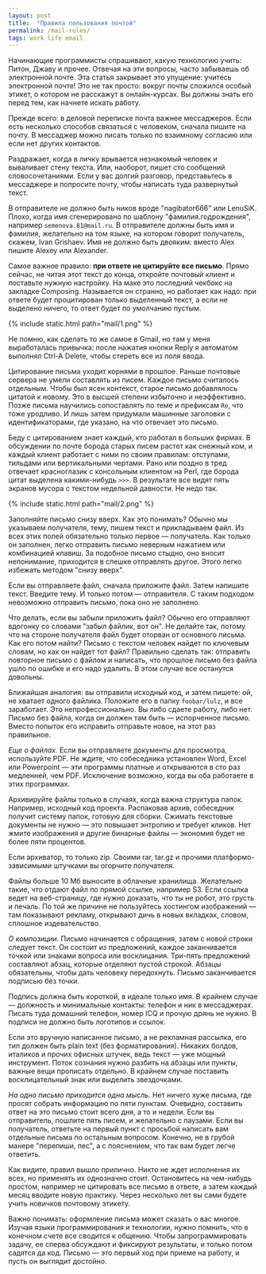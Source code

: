 ```yaml
---
layout: post
title:  "Правила пользования почтой"
permalink: /mail-rules/
tags: work life email
---
```


Начинающие программисты спрашивают, какую технологию учить: Питон, Джаву и прочее. Отвечая на эти вопросы, часто забываешь об электронной почте. Эта статья закрывает это упущение: учитесь электронной почте! Это не так просто: вокруг почты сложился особый этикет, о котором не расскажут в онлайн-курсах. Вы должны знать его перед тем, как начнете искать работу.

Прежде всего: в деловой переписке почта важнее мессаджеров. Если есть несколько способов связаться с человеком, сначала пишите на почту. В мессаджер можно писать только по взаимному согласию или если нет других контактов.

Раздражает, когда в личку врывается незнакомый человек и вываливает стену текста. Или, наоборот, пишет сто сообщений словосочетаниями. Если у вас долгий разговор, представьтесь в мессаджере и попросите почту, чтобы написать туда развернутый текст.

В отправителе не должно быть ников вроде "nagibator666" или LenuSiK. Плохо, когда имя сгенерировано по шаблону "фамилия.годрождения", например `semenova.81@mail.ru`. В отправителе должны быть имя и фамилия, желательно на том языке, на котором говорит получатель, скажем, Ivan Grishaev. Имя не должно быть двояким: вместо Alex пишите Alexey или Alexander.

Самое важное правило: **при ответе не цитируйте все письмо**. Прямо сейчас, не читая этот текст до конца, откройте почтовый клиент и поставьте нужную настройку. На маке это последний чекбокс на закладке Composing. Называется он странно, но работает как надо: при ответе будет процитирован только выделенный текст, а если не выделено ничего, то ответ будет по умолчанию пустым.

{% include static.html path="mail/1.png" %}

Не помню, как сделать то же самое в Gmail, но там у меня выработалась привычка: после нажатия кнопки Reply я автоматом выполнял Ctrl-A Delete, чтобы стереть все из поля ввода.

Цитирование письма уходит корнями в прошлое. Раньше почтовые сервера не умели составлять из писем. Каждое письмо считалось отдельным. Чтобы был ясен контекст, старое письмо добавлялось цитатой к новому. Это в высшей степени избыточно и неэффективно. Позже письма научились сопоставлять по теме и префиксам `Re`, что тоже уродливо. И лишь затем придумали машинные заголовки с идентификаторами, где указано, на что отвечает это письмо.

Беду с цитированием знает каждый, кто работал в больших фирмах. В обсуждении по почте борода старых писем растет как снежный ком, и каждый клиент работает с ними по своим правилам: отступами, тильдами или вертикальными чертами. Рано или поздно в тред отвечает красноглазик с консольным клиентом на Perl, где борода цитат выделена какими-нибудь `>>>`. В результате все видят пять экранов мусора с текстом недельной давности. Не недо так.

{% include static.html path="mail/2.png" %}

Заполняйте письмо снизу вверх. Как это понимать? Обычно мы указываем получателя, тему, пишем текст и прикладываем файл. Из всех этих полей обязательно только первое — получатель. Как только он заполнен, легко отправить письмо неверным нажатием или комбинацией клавиш. За подобное письмо стыдно, оно вносит непонимание, приходится в спешке отправлять другое. Этого легко избежать методом "снизу вверх".

Если вы отправляете файл, сначала приложите файл. Затем напишите текст. Введите тему. И только потом — отправителя. С таким подходом невозможно отправить письмо, пока оно не заполнено.

Что делать, если вы забыли приложить файл? Обычно его отправляют вдогонку со словами "забыл файлик, вот он". Не делайте так, потому что на стороне получателя файл будет оторван от основного письма. Как его потом найти? Письмо с текстом человек найдет по ключевым словам, но как он найдет тот файл? Правильно сделать так: отправить повторное письмо с файлом и написать, что прошлое письмо без файла ушло по ошибке и его надо удалить. В этом случае все останутся довольны.

Ближайшая аналогия: вы отправили исходный код, и затем пишете: ой, не хватает одного файлика. Положите его в папку `foobar/lulz`, и все заработает. Это непрофессионально. Вы либо сдаете работу, либо нет. Письмо без файла, когда он должен там быть — испорченное письмо. Вместо попыток его исправить отправьте новое, на этот раз правильное.

*Еще о файлах.* Если вы отправляете документы для просмотра, используйте PDF. Не ждите, что собеседника установлен Word, Excel или Powerpoint — эти программы платные и открываются в сто раз медленней, чем PDF. Исключение возможно, когда вы оба работаете в этих программах.

Архивируйте файлы только в случаях, когда важна структура папок. Например, исходный код проекта. Распаковав архив, собеседник получит систему папок, готовую для сборки. Сжимать текстовые документы не нужно — это повышает энтропию и требует кликов. Нет жмите изображения и другие бинарные файлы — экономия будет не более пяти процентов.

Если архиватор, то только zip. Своими rar, tar.gz и прочими платформо-зависимыми штучками вы огорчите получателя.

Файлы больше 10 Мб выносите в облачные хранилища. Желательно такие, что отдают файл по прямой ссылке, например S3. Если ссылка ведет на веб-страницу, где нужно доказать, что ты не робот, это грусть и печаль. По той же причине не пользуйтесь хостингом изображений — там показывают рекламу, открывают дичь в новых вкладках, словом, сплошное издевательство.

*О композиции.* Письмо начинается с обращения, затем с новой строки следует текст. Он состоит из предложений, каждое заканчивается точкой или знаками вопроса или восклицания. Три-пять предложений составляют абзац, которые отделяют пустой строкой. Абзацы обязательны, чтобы дать человеку передохнуть. Письмо заканчивается подписью без точки.

Подпись должна быть короткой, в идеале только имя. В крайнем случае — должность и минимальные контакты: телефон и ник в мессаджерах. Писать туда домашний телефон, номер ICQ и прочую дрянь не нужно. В подписи не должно быть логотипов и ссылок.

Если это вручную написанное письмо, а не рекламная рассылка, его тип должен быть plain text (без форматирования). Никаких болдов, италиков и прочих офисных штучек, ведь текст — уже мощный инструмент. Поток сознания нужно разбить на абзацы или пункты, важные вещи прописать отдельно. В крайнем случае поставить восклицательный знак или выделить звездочками.

*На одно письмо приходится одна мысль.* Нет ничего хуже письма, где просят собрать информацию по пяти пунктам. Очевидно, составить ответ на это письмо стоит всего дня, а то и недели. Если вы отправитель, пошлите пять писем, и желательно с паузами. Если вы получатель, ответьте на первый пункт с просьбой написать вам отдельные письма по остальным вопросом. Конечно, не в грубой манере "перепиши, пес", а с пояснением, что так вам будет легче ответить.

Как видите, правил вышло прилично. Никто не ждет исполнения их всех, но применять их однозначно стоит. Остановитесь на чем-нибудь простом, например не цитировать все письмо в ответе, а затем каждый месяц вводите новую практику. Через несколько лет вы сами будете учить новичков почтовому этикету.

Важно понимать: оформление письма может сказать о вас многое. Изучая языки программирования и технологии, нужно помнить, что в конечном счете все сводится к общению. Чтобы запрограммировать задачу, ее сперва обсуждают и фиксируют результаты, и только потом садятся да код. Письмо — это первый ход при приеме на работу, и пусть он выглядит достойно.

